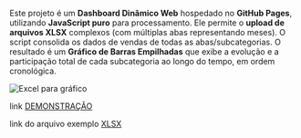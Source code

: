 Este projeto é um **Dashboard Dinâmico Web** hospedado no **GitHub Pages**, utilizando **JavaScript puro** para processamento. Ele permite o **upload de arquivos XLSX** complexos (com múltiplas abas representando meses). O script consolida os dados de vendas de todas as abas/subcategorias. O resultado é um **Gráfico de Barras Empilhadas** que exibe a evolução e a participação total de cada subcategoria ao longo do tempo, em ordem cronológica.

![Excel para gráfico](http://rilen.github.io/portfolio/images/gallery/thumbs/01.jpg "Excel para gráfico")

link <a href="https://rilen.github.io/xlsx2chart/" target="_blank">DEMONSTRAÇÃO</a>

link do arquivo exemplo <a href="https://rilen.github.io/xlsx2chart/venda.xlsx" target="_blank">XLSX</a>


